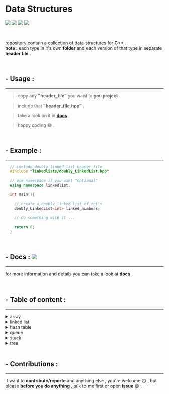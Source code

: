﻿# Data Structures 
<img src="https://img.shields.io/github/issues/Mouradouchane/data_structures"> <img src="https://img.shields.io/github/forks/Mouradouchane/data_structures"> <img src="https://img.shields.io/github/stars/Mouradouchane/data_structures"> <img src="https://img.shields.io/github/license/Mouradouchane/data_structures">

<br>

repository contain a collection of data structures for **C++** . <br>
**note** : each type in it's own **folder** and each version of that type in separate **header file** .

<br>

## - Usage :
<hr>

> copy any **"header_file"** you want to **you project** .

> include that **"header_file.hpp"** .

> take a look on it in **[docs](https://github.com/Mouradouchane/data_structures/wiki)** .

> happy coding :sweat_smile: .

<br>

## - Example :
<hr>

```c++
  // include doubly linked list header file  
  #include "linkedlists/doubly_LinkedList.hpp"
  
  // use namespace if you want "optional" 
  using namespace linkedlist; 

  int main(){

    // create a doubly linked list of int's
    doubly_LinkedList<int> linked_numbers;  
  
    // do something with it ...
  
    return 0;
  }

```

<br>

## - Docs : [![](https://img.shields.io/badge/docs-Beta-blue)](#) 
<hr>

for more information and details you can take a look at **[docs](https://github.com/Mouradouchane/data_structures/wiki)** .

<br>

## - Table of content : 
<hr>

<details >
<summary>array</summary>

| name | status | testing |
| ---- | ------ | ------- |
| [static array](#) | [![status](https://img.shields.io/badge/status-unavailable-red?style=flat)](#) | [![status](https://img.shields.io/badge/manual%20testing-unavailable-blueviolet)](#)|
| [dynamic array](#) | [![status](https://img.shields.io/badge/status-unavailable-red?style=flat)](#) | [![status](https://img.shields.io/badge/manual%20testing-unavailable-blueviolet)](#) |

</details>


<details >
<summary>linked list</summary>

| name | status | testing |
| ---- | ------ | ------- |
| [singly linked list](#) |[![status](https://img.shields.io/badge/status-stable-brightgreen?style=flat)](#)| [![status](https://img.shields.io/badge/manual%20testing-pass-ff69b4)](#)
| [doubly linked list](#) |[![status](https://img.shields.io/badge/status-stable-brightgreen?style=flat)](#)| [![status](https://img.shields.io/badge/manual%20testing-pass-ff69b4)](#)
| [circly linked list](#) |[![status](https://img.shields.io/badge/status-stable-brightgreen?style=flat)](#)| [![status](https://img.shields.io/badge/manual%20testing-pass-ff69b4)](#)

</details> 

<details >
<summary>hash table</summary>

| name | status | testing |
| ---- | ------ | ------- |
| [hash table](#) |[![status](https://img.shields.io/badge/status-stable-brightgreen?style=flat)](#)| [![status](https://img.shields.io/badge/manual%20testing-pass-ff69b4)](#)
| [chaining hash table](#) |[![status](https://img.shields.io/badge/status-stable-brightgreen?style=flat)](#)| [![status](https://img.shields.io/badge/manual%20testing-pass-ff69b4)](#)
| [open addressing hash table ](#) |[![status](https://img.shields.io/badge/status-stable-brightgreen?style=flat)](#)| [![status](https://img.shields.io/badge/manual%20testing-pass-ff69b4)](#)
| [ key_value linkedlist ](#) |[![status](https://img.shields.io/badge/status-stable-brightgreen?style=flat)](#)| [![status](https://img.shields.io/badge/manual%20testing-pass-ff69b4)](#)
</details> 


<details >
<summary>queue</summary>

| name | status | testing |
| ---- | ------ | ------- |
| [static queue](#) |[![status](https://img.shields.io/badge/status-stable-brightgreen?style=flat)](#)| [![status](https://img.shields.io/badge/manual%20testing-pass-ff69b4)](#)
| [dynamic queue](#) |[![status](https://img.shields.io/badge/status-stable-brightgreen?style=flat)](#)| [![status](https://img.shields.io/badge/manual%20testing-pass-ff69b4)](#)

</details>

<details >
<summary>stack</summary>

| name | status | testing |
| ---- | ------ | ------- |
| [static stack](#) |[![status](https://img.shields.io/badge/status-stable-brightgreen?style=flat)](#)| [![status](https://img.shields.io/badge/manual%20testing-pass-ff69b4)](#)
| [dynamic stack](#) |[![status](https://img.shields.io/badge/status-stable-brightgreen?style=flat)](#)| [![status](https://img.shields.io/badge/manual%20testing-pass-ff69b4)](#)

</details>

<details >
<summary>tree</summary>

| name | status | testing |
| ---- | ------ | ------- |
| [binary tree heap](#) |[![status](https://img.shields.io/badge/status-stable-brightgreen?style=flat)](#)| [![status](https://img.shields.io/badge/manual%20testing-pass-ff69b4)](#)|
| [binary tree array](#) |[![status](https://img.shields.io/badge/status-stable-brightgreen?style=flat)](#)| [![status](https://img.shields.io/badge/manual%20testing-pass-ff69b4)](#) |
| [binary tree nodes](#) |[![status](https://img.shields.io/badge/status-stable-brightgreen?style=flat)](#)| [![status](https://img.shields.io/badge/manual%20testing-pass-ff69b4)](#) |
| [avl tree](#) |[![status](https://img.shields.io/badge/status-stable-brightgreen?style=flat)](#)| [![status](https://img.shields.io/badge/manual%20testing-pass-ff69b4)](#) |
| [dynamic tree](#) |[![status](https://img.shields.io/badge/status-stable-brightgreen?style=flat)](#)| [![status](https://img.shields.io/badge/manual%20testing-pass-ff69b4)](#)

</details>

<br>

## - Contributions :
<hr>

if want to **contribute/reporte** and anything else , you're welcome 😙 , but
please **before you do anything** , talk to me first or open **[issue](https://github.com/Mouradouchane/data_structures/issues)** 😄 .
